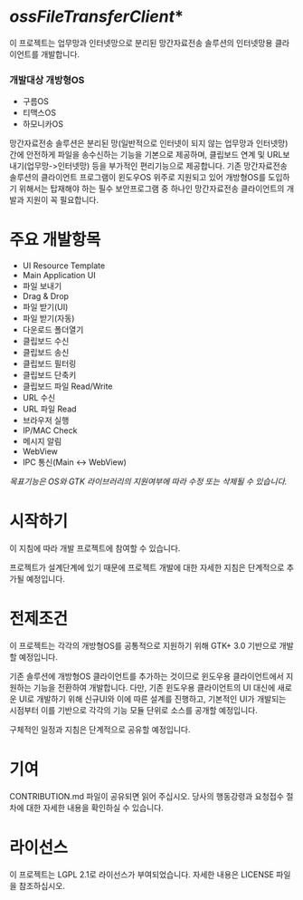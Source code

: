 
# *ossFileTransferClient**
이  프로젝트는  업무망과  인터넷망으로  분리된  망간자료전송  솔루션의  인터넷망용  클라이언트를  개발합니다.
### 개발대상 개방형OS
* 구름OS 
* 티맥스OS
* 하모니카OS

망간자료전송  솔루션은  분리된  망(일반적으로 인터넷이 되지 않는 업무망과 인터넷망) 간에  안전하게  파일을  송수신하는  기능을  기본으로  제공하며, 클립보드  연계  및  URL보내기(업무망->인터넷망)  등을  부가적인  편리기능으로  제공합니다.
기존  망간자료전송  솔루션의  클라이언트  프로그램이  윈도우OS 위주로  지원되고  있어  개방형OS를  도입하기  위해서는  탑재해야  하는  필수  보안프로그램  중  하나인  망간자료전송  클라이언트의  개발과  지원이  꼭  필요합니다.

# **주요 개발항목**
* UI Resource Template
* Main Application UI
* 파일  보내기
* Drag & Drop
* 파일  받기(UI)
* 파일  받기(자동)
* 다운로드  폴더열기
* 클립보드  수신
* 클립보드  송신
* 클립보드  필터링
* 클립보드  단축키
* 클립보드  파일 Read/Write
* URL 수신
* URL 파일 Read
* 브라우저  실행
* IP/MAC Check
* 메시지  알림
* WebView
* IPC 통신(Main <-> WebView)

*목표기능은 OS와 GTK 라이브러리의 지원여부에 따라 수정 또는 삭제될 수 있습니다.*

# **시작하기**
이  지침에  따라  개발  프로젝트에  참여할  수  있습니다.

프로젝트가  설계단계에  있기  때문에  프로젝트  개발에  대한  자세한  지침은  단계적으로  추가될  예정입니다.

# **전제조건**
이  프로젝트는  각각의  개방형OS를  공통적으로  지원하기  위해 GTK+ 3.0 기반으로  개발할  예정입니다.

기존  솔루션에  개방형OS 클라이언트를  추가하는  것이므로  윈도우용  클라이언트에서  지원하는  기능을  전환하여  개발합니다. 
다만, 기존  윈도우용  클라이언트의 UI 대신에  새로운 UI로  개발하기  위해  신규UI와  이에  따른  설계를  진행하고, 
기본적인 UI가  개발되는  시점부터  이를  기반으로  각각의  기능  모듈  단위로  소스를  공개할  예정입니다.

구체적인  일정과  지침은  단계적으로  공유할  예정입니다.

# **기여**
CONTRIBUTION.md 파일이  공유되면  읽어  주십시오. 당사의  행동강령과  요청접수  절차에  대한  자세한  내용을  확인하실  수  있습니다.


# **라이선스**
이  프로젝트는 LGPL 2.1로  라이선스가  부여되었습니다. 자세한  내용은 LICENSE 파일을  참조하십시오.
